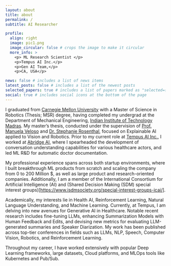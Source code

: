 ```yaml
---
layout: about
title: about
permalink: /
subtitle: AI Researcher

profile:
  align: right
  image: pic1.png
  image_circular: false # crops the image to make it circular
  more_info: >
    <p> ML Research Scientist </p>
    <p>Tempus AI Inc.</p>
    <p>Gen AI Team,</p>
    <p>CA, USA</p>

news: false # includes a list of news items
latest_posts: false # includes a list of the newest posts
selected_papers: true # includes a list of papers marked as "selected={true}"
social: true # includes social icons at the bottom of the page
---
```


I graduated from [Carnegie Mellon University](https://www.cmu.edu/) with a Master of Science in Robotics (Thesis; MSR) degree, having completed my undergrad at the Department of Mechanical Engineering, [Indian Institute of Technology Madras](https://www.iitm.ac.in/). My master’s thesis, conducted under the supervision of [Prof. Manuela Veloso](https://www.cs.cmu.edu/~mmv/) and [Dr. Stephanie Rosenthal](http://www.rosenthalphd.com/), focused on Explainable AI applied to Vision and Robotics. Prior to my current role at [Tempus AI Inc.](https://www.tempus.com/), I worked at [Abridge AI](https://abridge.com/), where I spearheaded the development of conversation understanding capabilities for various healthcare actors, and led ML R&D for automatic doctor documentation.

My professional experience spans across both startup environments, where I built breakthrough ML products from scratch and scaling the company from 0 to 200 Million $, as well as large product and research-oriented companies. Additionally, I am a member of the International Consortium for Artificial Intelligence (AI) and (Shared Decision Making (SDM) special interest groups)[https://www.isdmsociety.org/special-interest-groups-icai/].

Academically, my interests lie in Health AI, Reinforcement Learning, Natural Language Understanding, and Machine Learning. Currently, at Tempus, I am delving into new avenues for Generative AI in Healthcare. Notable recent research includes fine-tuning LLMs, enhancing Summarization Models with Human Feedback and Edits, and devising new metrics for evaluating LLM-generated summaries and Speaker Diarization. My work has been published across top-tier conferences in fields such as LLMs, NLP, Speech, Computer Vision, Robotics, and Reinforcement Learning.

Throughout my career, I have worked extensively with popular Deep Learning frameworks, large datasets, Cloud platforms, and MLOps tools like Kubernetes and Pub/Sub.

<!-- 
<p float="left">
  <img src="assets/img/affiliations/Tempus.png" height="100" />   
  <img src="assets/img/affiliations/CMU-RI.png" height="100" />   
  <img src="assets/img/affiliations/CMU.png" width="100" /> 
  <img src="assets/img/affiliations/dr.jpeg" width="100" /> &nbsp
  <img src="assets/img/affiliations/iitm.jpeg" height="100" /> &nbsp
  <img src="assets/img/affiliations/abridge.png" height="100" />
</p> -->

<!-- ![Tempus](../../assets/img/affiliations/Tempus.png "Tempus"){: height="100px" style="float:left; padding-right:10px; padding-bottom:10px" } -->
<!-- ![CMU RI](assets/img/affiliations/CMU-RI.png "CMU RI"){: height="100px" style="float:left; padding-right:10px; padding-bottom:10px" } ![CMU](assets/img/affiliations/CMU.png "CMU"){: height="100px" style="float:left; padding-right:10px; padding-bottom:10px" } ![Disney Research](assets/img/affiliations/dr.jpeg "Disney Research"){: height="100px" style="float:left; padding-right:10px; padding-bottom:10px" } ![IIT Madras](assets/img/affiliations/iitm.png "IIT Madras"){: height="100px" style="float:left; padding-right:10px; padding-bottom:10px" } ![Abridge AI](assets/img/affiliations/abridge.png "Abridge AI"){: height="100px" style="float:left; padding-right:10px; padding-bottom:10px" } -->


<!-- I am currently working at Tempus Labs. Before that, I worked at Abridge AI. I graduated from <a href="http://www.cmu.edu/" target="_blank">Carnegie Mellon University</a> with a Master of Science in Robotics (Thesis; MSR) degree. My master's thesis with <a href="http://www.cs.cmu.edu/~mmv/">Prof. Manuela Veloso</a>, and <a href="http://www.rosenthalphd.com/">Dr. Stephanie Rosenthal </a> was on Explainable AI applied to Vision and Robotics. I completed my undergrad at the Department of Mechanical Engineering, <a href="http://www.iitm.ac.in/" target="_blank">Indian Institute of Technology Madras</a>. -->

<!-- I am an experienced product builder and ML researcher. I have built breakthrough ML products from scratch at a startup (0 to 200M $) and worked at large product and research-oriented companies. -->
<!-- I am also a member of the International Consortium for Artificial Intelligence (AI) and Shared Decision Making (SDM) <a href="https://www.isdmsociety.org/special-interest-groups-icai/">special interest groups</a> -->

<!-- My main academic interests are in Reinforcement Learning, Natural language Understanding, and Machine Learning. In addition, I have worked on Explainable AI, Computer Vision, and Planning. I just joined Tempus to explore new avenues for Generative AI in Healthcare. At Abridge, I developed a first-of-its-kind conversation understanding capabilities for various healthcare actors. I created and led ML R&D for Abridge's automatic doctor documentation product. The product generates accurate clinical notes using clinical conversations with generative AI.

I have publications across areas like LLMs, NLP, Speech, Computer Vision, Robotics, and Reinforcement Learning at top-tier conferences. Some of my recent interesting research works includes improving summarization models with human-edit information and developing custom metrics to evaluate LLM summaries. I have worked with popular Deep Learning frameworks, large data sets, Cloud platforms, and MLOps tools like Kubernetes, and Pub/Sub.

Recent work: Fine-tunning LLMs, improving Summarization Models with Human Feedback and Edits, developing new metrics to evaluate LLM-generated summaries and Speaker Diarization -->